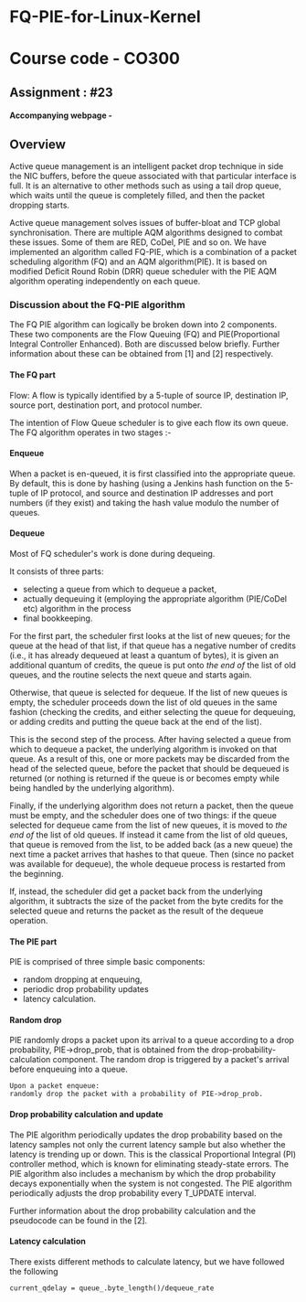 # FQ-PIE-for-Linux-Kernel

# Course code - CO300

## Assignment : #23

#### Accompanying webpage - 


## Overview

Active queue management is an intelligent packet drop technique in side the NIC buffers, before the queue associated with that particular interface is full. It is an alternative to other methods such as using a tail drop queue, which waits until the queue is completely filled, and then the packet dropping starts.

Active queue management solves issues of buffer-bloat and TCP global synchronisation. There are multiple AQM algorithms designed to combat these issues. Some of them are RED, CoDel, PIE and so on. We have implemented an algorithm called FQ-PIE, which is a combination of a packet scheduling algorithm (FQ) and an AQM algorithm(PIE). It is based on modified Deficit Round Robin (DRR) queue scheduler with the PIE AQM algorithm operating independently on each queue.


### Discussion about the FQ-PIE algorithm
The FQ PIE algorithm can logically be broken down into 2 components. These two components are the Flow Queuing (FQ) and PIE(Proportional Integral Controller Enhanced). Both are discussed below  briefly. Further information about these can be obtained from [1] and [2] respectively.


#### The FQ part
  
Flow: A flow is typically identified by a 5-tuple of source IP, destination IP, source port, destination port, and protocol number.

The intention of Flow Queue scheduler is to give each  flow its own queue. The FQ algorithm operates in two stages :-

#### [](https://github.com/gautamramk/FQ-PIE-for-Linux-Kernel/tree/master/Notes#enqueue)Enqueue

When a packet is en-queued, it is first classified into the appropriate queue. By default, this is done by hashing (using a Jenkins hash function on the 5-tuple of IP protocol, and source and destination IP addresses and port numbers (if they exist) and taking the hash value modulo the number of queues.

####  [](https://github.com/gautamramk/FQ-PIE-for-Linux-Kernel/tree/master/Notes#dequeue)Dequeue
Most of FQ scheduler's work is done during dequeing.

It consists of three parts:

-   selecting a queue from which to dequeue a packet,
-   actually dequeuing it (employing the appropriate algorithm (PIE/CoDel etc) algorithm in the process
-   final bookkeeping.

For the first part, the scheduler first looks at the list of new queues; for the queue at the head of that list, if that queue has a negative number of credits (i.e., it has already dequeued at least a quantum of bytes), it is given an additional quantum of credits, the queue is put onto  _the end of_  the list of old queues, and the routine selects the next queue and starts again.

Otherwise, that queue is selected for dequeue. If the list of new queues is empty, the scheduler proceeds down the list of old queues in the same fashion (checking the credits, and either selecting the queue for dequeuing, or adding credits and putting the queue back at the end of the list).

This is the second step of the process. After having selected a queue from which to dequeue a packet, the underlying algorithm is invoked on that queue. As a result of this, one or more packets may be discarded from the head of the selected queue, before the packet that should be dequeued is returned (or nothing is returned if the queue is or becomes empty while being handled by the underlying algorithm).

Finally, if the underlying algorithm does not return a packet, then the queue must be empty, and the scheduler does one of two things: if the queue selected for dequeue came from the list of new queues, it is moved to  _the end of_  the list of old queues. If instead it came from the list of old queues, that queue is removed from the list, to be added back (as a new queue) the next time a packet arrives that hashes to that queue. Then (since no packet was available for dequeue), the whole dequeue process is restarted from the beginning.

If, instead, the scheduler  did get a packet back from the underlying algorithm, it subtracts the size of the packet from the byte credits for the selected queue and returns the packet as the result of the dequeue operation.


#### The PIE part

PIE is comprised of three simple basic components: 
 - random dropping at enqueuing,  
 - periodic drop probability updates
 - latency calculation.

#### Random drop
PIE randomly drops a packet upon its arrival to a queue according to a drop probability, 
PIE->drop_prob, that is obtained from the drop-probability-calculation component. The random drop is triggered by a packet's arrival before enqueuing into a queue.

    Upon a packet enqueue: 
    randomly drop the packet with a probability of PIE->drop_prob.

#### Drop probability calculation and update

The PIE algorithm periodically updates the drop probability based on the latency samples not only the current latency sample but also whether the latency is trending up or down. This is the classical Proportional Integral (PI) controller method, which is known for eliminating steady-state errors. The PIE algorithm also includes a mechanism by which the drop probability decays exponentially when the system is not congested. The PIE algorithm periodically adjusts the drop probability every T_UPDATE interval. 

Further information about the drop probability calculation and the pseudocode can be found in the [2].

#### Latency calculation

There exists different methods to calculate latency, but we have followed the following 

    current_qdelay = queue_.byte_length()/dequeue_rate










